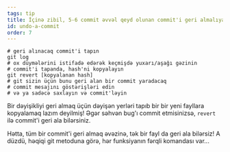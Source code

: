 ```yaml
---
tags: tip
title: İçinə zibil, 5-6 commit əvvəl qeyd olunan commit'i geri almalıyam!
id: undo-a-commit
order: 7
---
```


```git
# geri alınacaq commit'i tapın
git log
# ox düymələrini istifadə edərək keçmişdə yuxarı/aşağı gəzinin
# commit'i tapanda, hash'ni kopyalayın
git revert [kopyalanan hash]
# git sizin üçün bunu geri alan bir commit yaradacaq
# commit mesajını göstərişləri edin
# və ya sadəcə saxlayın və commit'ləyin
```

Bir dəyişikliyi geri almaq üçün dəyişən yerləri tapıb bir bir yeni fayllara kopyalamaq lazım deyilmiş! Əgər səhvən bug'ı commit etmisinizsə, `revert` ilə commit'i geri ala bilərsiniz.

Hətta, tüm bir commit'i geri almaq əvəzinə, tək bir fayl da geri ala bilərsiz! A düzdü, həqiqi git metoduna görə, hər funksiyanın fərqli komandası var...